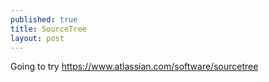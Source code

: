 ```yaml
---
published: true
title: SourceTree
layout: post
---
```

Going to try
<a href="https://www.atlassian.com/software/sourcetree">https://www.atlassian.com/software/sourcetree</a>
